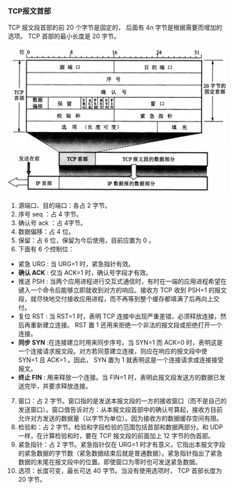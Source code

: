 ### TCP报文首部
 TCP 报文段首部的前 20 个字节是固定的， 后面有 4n 字节是根据需要而增加的选项。
  TCP 首部的最小长度是 20 字节。

 ![img](./img/TCP报文首部.png)

1. 源端口、目的端口：各占 2 字节。
2. 序号 seq ：占 4 字节。
3. 确认号 ack ：占 4字节。
4. 数据偏移：占 4 位。
5. 保留：占 6 位，保留为今后使用，目前应置为 0 。
6. 下面有 6 个控制位：
  - 紧急 URG : 当 URG=1 时，紧急指针有效。
  - **确认 ACK** : 仅当 ACK=1 时，确认号字段才有效。
  - 推送 PSH : 当两个应用进程进行交互式通信时，有时在一端的应用进程希望在键入一个命令后能够立即就收到对方的响应。接收方 TCP 收到 PSH=1 的报文段，就尽快地交付接收应用进程，而不再等到整个缓存都填满了后再向上交付。
  - 复位 RST : 当 RST=1 时，表明 TCP 连接中出现严重差错，必须释放连接，然后再重新建立连接。 RST 置 1 还用来拒绝一个非法的报文段或拒绝打开一个连接。
  - **同步 SYN** :在连接建立时用来同步序号。当 SYN=1 而 ACK=0 时，表明这是一个连接请求报文段。对方若同意建立连接，则应在响应的报文段中使 SYN=1 且 ACK=1 。因此， SYN 置为 1 就表明这是一个连接请求或连接接受报文。
  - **终止 FIN** : 用来释放一个连接。当 FIN=1 时，表明此报文段发送方的数据已发送完毕，并要求释放连接。
7. 窗口：占 2 字节。窗口指的是发送本报文段的一方的接收窗口（而不是自己的发送窗口）。窗口值告诉对方：从本报文段首部中的确认号算起，接收方目前允许对方发送的数据量（以字节为单位）。因为接收方的数据缓存空间有限。
8. 检验和：占 2 字节。检验和字段检验的范围包括首部和数据两部分。和 UDP 一样，在计算检验和时，要在 TCP 报文段的前面加上 12 字节的伪首部。
9. 紧急指针：占 2 字节。紧急指针仅在 URG=1 时才有意义，它指出本报文字段的紧急数据的字节数（紧急数据结束后就是普通数据）。紧急指针指出了紧急数据的末尾在报文段中的位置。即使窗口为零时也可发送紧急数据。
10. 选项：长度可变，最长可达 40 字节。当没有使用选项时， TCP 首部长度为 20 字节。
